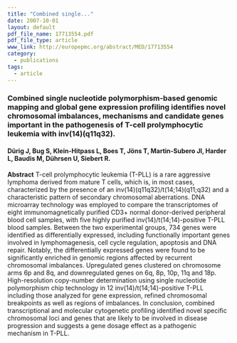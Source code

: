 ```yaml
---
title: "Combined single..."
date: 2007-10-01
layout: default
pdf_file_name: 17713554.pdf
pdf_file_type: article
www_link: http://europepmc.org/abstract/MED/17713554
category:
  - publications
tags:
  - article
---
```


### Combined single nucleotide polymorphism-based genomic mapping and global gene expression profiling identifies novel chromosomal imbalances, mechanisms and candidate genes important in the pathogenesis of T-cell prolymphocytic leukemia with inv(14)(q11q32).
#### Dürig J, Bug S, Klein-Hitpass L, Boes T, Jöns T, Martin-Subero JI, Harder L, Baudis M, Dührsen U, Siebert R.

**Abstract** T-cell prolymphocytic leukemia (T-PLL) is a rare aggressive lymphoma derived from mature T cells, which is, in most cases, characterized by the presence of an inv(14)(q11q32)/t(14;14)(q11;q32) and a characteristic pattern of secondary chromosomal aberrations. DNA microarray technology was employed to compare the transcriptomes of eight immunomagnetically purified CD3+ normal donor-derived peripheral blood cell samples, with five highly purified inv(14)/t(14;14)-positive T-PLL blood samples. Between the two experimental groups, 734 genes were identified as differentially expressed, including functionally important genes involved in lymphomagenesis, cell cycle regulation, apoptosis and DNA repair. Notably, the differentially expressed genes were found to be significantly enriched in genomic regions affected by recurrent chromosomal imbalances. Upregulated genes clustered on chromosome arms 6p and 8q, and downregulated genes on 6q, 8p, 10p, 11q and 18p. High-resolution copy-number determination using single nucleotide polymorphism chip technology in 12 inv(14)/t(14;14)-positive T-PLL including those analyzed for gene expression, refined chromosomal breakpoints as well as regions of imbalances. In conclusion, combined transcriptional and molecular cytogenetic profiling identified novel specific chromosomal loci and genes that are likely to be involved in disease progression and suggests a gene dosage effect as a pathogenic mechanism in T-PLL.

